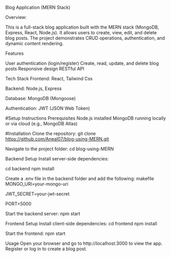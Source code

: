 Blog Application (MERN Stack)

Overview:

This is a full-stack blog application built with the MERN stack (MongoDB, Express, React, Node.js). 
It allows users to create, view, edit, and delete blog posts. The project demonstrates CRUD operations, authentication, and dynamic content rendering.

Features

User authentication (login/register)
Create, read, update, and delete blog posts
Responsive design
RESTful API

Tech Stack
Frontend: React, Tailwind Css

Backend: Node.js, Express

Database: MongoDB (Mongoose)

Authentication: JWT (JSON Web Token)

#Setup Instructions
Prerequisites
Node.js installed
MongoDB running locally or via cloud (e.g., MongoDB Atlas)

#Installation
Clone the repository:
git clone https://github.com/Aneal07/blog-using-MERN.git

Navigate to the project folder:
cd blog-using-MERN

Backend Setup
Install server-side dependencies:

cd backend
npm install

Create a .env file in the backend folder and add the following:
makefile
MONGO_URI=your-mongo-uri

JWT_SECRET=your-jwt-secret

PORT=5000

Start the backend server:
npm start

Frontend Setup
Install client-side dependencies:
cd frontend
npm install

Start the frontend:
npm start

Usage
Open your browser and go to http://localhost:3000 to view the app.
Register or log in to create a blog post.
